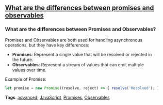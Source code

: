 ## [What are the differences between promises and observables](#what-are-the-differences-between-promises-and-observables)

### What are the differences between Promises and Observables?

Promises and Observables are both used for handling asynchronous operations, but they have key differences:

- **Promises**: Represent a single value that will be resolved or rejected in the future.
- **Observables**: Represent a stream of values that can emit multiple values over time.

Example of Promise:

```javascript
let promise = new Promise((resolve, reject) => { resolve('Resolved'); });
```

**Tags**: [advanced](./level/advanced), [JavaScript](./theme/javascript), [Promises](./theme/promises), [Observables](./theme/observables)


